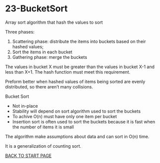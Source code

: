 # 23-BucketSort
Array sort algorithm that hash the values to sort  

Three phases:  
1. Scattering phase: distribute the items into buckets based on their hashed values;  
2. Sort the items in each bucket  
3. Gathering phase: merge the buckets   

The values in bucket X must be greater than the values in bucket X-1 and less than X+1. The hash function must meet this requirement.  

Preform better when hashed values of items being sorted are evenly distributed, so there aren’t many collisions.   

Bucket Sort  
-  Not in-place
-  Stability will depend on sort algorithm used to sort the buckets
-  To achive O(n) must have only one item per bucket
-  Insertion sort is often used to sort the buckets because it is fast when the number of items it is small

The algorithm make assumptions about data and can sort in O(n) time.  

It is a generalization of counting sort.  

[BACK TO START PAGE](https://github.com/FlorescuAndrei/Start.git)

